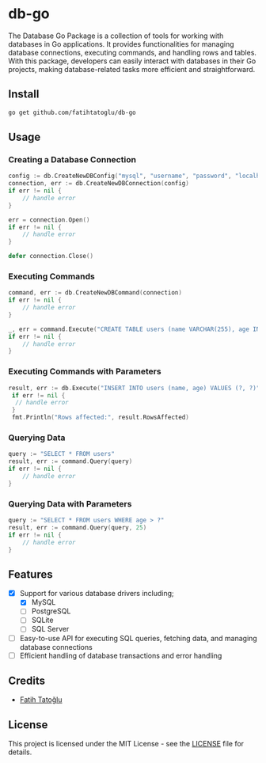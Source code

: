 # db-go

The Database Go Package is a collection of tools for working with databases in Go applications. It provides functionalities for managing database connections, executing commands, and handling rows and tables. With this package, developers can easily interact with databases in their Go projects, making database-related tasks more efficient and straightforward.

## Install

```bash
go get github.com/fatihtatoglu/db-go
```

## Usage

### Creating a Database Connection

```go
config := db.CreateNewDBConfig("mysql", "username", "password", "localhost", 3306, "database_name")
connection, err := db.CreateNewDBConnection(config)
if err != nil {
    // handle error
}

err = connection.Open()
if err != nil {
    // handle error
}

defer connection.Close()

```

### Executing Commands

```go
command, err := db.CreateNewDBCommand(connection)
if err != nil {
    // handle error
}

_, err = command.Execute("CREATE TABLE users (name VARCHAR(255), age INT)")
if err != nil {
    // handle error
}

```

### Executing Commands with Parameters

```go
result, err := db.Execute("INSERT INTO users (name, age) VALUES (?, ?)", "John Doe", 30)
 if err != nil {
  // handle error
 }
 fmt.Println("Rows affected:", result.RowsAffected)
```

### Querying Data

```go
query := "SELECT * FROM users"
result, err := command.Query(query)
if err != nil {
    // handle error
}

```

### Querying Data with Parameters

```go
query := "SELECT * FROM users WHERE age > ?"
result, err := command.Query(query, 25)
if err != nil {
    // handle error
}

```

## Features

- [X] Support for various database drivers including;
  - [X] MySQL
  - [ ] PostgreSQL
  - [ ] SQLite
  - [ ] SQL Server
- [ ] Easy-to-use API for executing SQL queries, fetching data, and managing database connections
- [ ] Efficient handling of database transactions and error handling

## Credits

- [Fatih Tatoğlu](https://github.com/fatihtatoglu)

## License

This project is licensed under the MIT License - see the [LICENSE](LICENSE) file for details.
